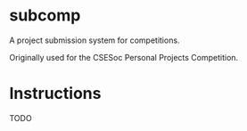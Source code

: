 # subcomp
A project submission system for competitions.

Originally used for the CSESoc Personal Projects Competition.

# Instructions

TODO
